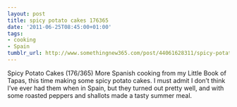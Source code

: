 ```yaml
---
layout: post
title: spicy potato cakes 176365
date: '2011-06-25T08:45:00+01:00'
tags:
- cooking
- Spain
tumblr_url: http://www.somethingnew365.com/post/44061628311/spicy-potato-cakes-176365
---
```

Spicy Potato Cakes (176/365)
More Spanish cooking from my Little Book of Tapas, this time making some spicy potato cakes.
I must admit I don’t think I’ve ever had them when in Spain, but they turned out pretty well, and with some roasted peppers and shallots made a tasty summer meal.
